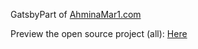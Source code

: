 GatsbyPart of [AhminaMar1.com](https://ahminamar1.com)

Preview the open source project (all): [Here](https://github.com/AhminaMar1/LaraGatsby)
